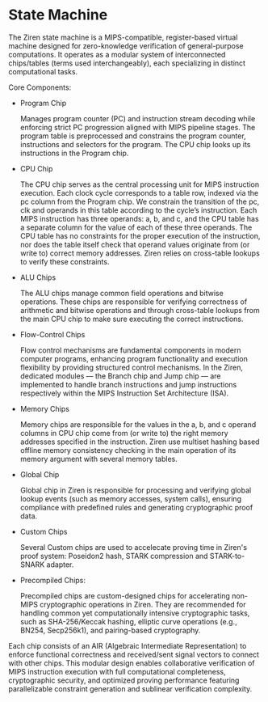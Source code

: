 # State Machine

The Ziren state machine is a ​MIPS-compatible, register-based virtual machine designed for zero-knowledge verification of general-purpose computations. It operates as a modular system of interconnected chips/tables (terms used interchangeably), each specializing in distinct computational tasks.

Core Components:
- Program Chip

  Manages program counter (PC) and instruction stream decoding while enforcing strict PC progression aligned with MIPS pipeline stages. The program table is preprocessed and constrains the program counter, instructions and selectors for the program. The CPU chip looks up its instructions in the Program chip.

- ​CPU Chip

  The CPU chip serves as the central processing unit for MIPS instruction execution. Each clock cycle corresponds to a table row, indexed via the pc column from the Program chip. We constrain the transition of the pc, clk and operands in this table according to the cycle’s instruction. Each MIPS instruction has three operands: a, b, and c, and the CPU table has a separate column for the value of each of these three operands. The CPU table has no constraints for the proper execution of the instruction, nor does the table itself check that operand values originate from (or write to) correct memory addresses. Ziren relies on cross-table lookups to verify these constraints.


- ALU Chips
   
  The ALU chips manage common field operations and bitwise operations. These chips are responsible for verifying correctness of arithmetic and bitwise operations and through cross-table lookups from the main CPU chip to make sure executing the correct instructions.

- Flow-Control Chips
  
  Flow control mechanisms are ​fundamental components in modern computer programs, ​enhancing program functionality and execution flexibility by providing structured control mechanisms. In the Ziren, ​dedicated modules — ​the Branch chip and Jump chip — ​are implemented to handle branch instructions and jump instructions ​respectively within the MIPS Instruction Set Architecture (ISA).
  
- ​Memory Chips
  
  Memory chips are responsible for the values in the a, b, and c operand columns in CPU chip come from (or write to) the right memory addresses specified in the instruction. Ziren use multiset hashing based offline memory consistency checking in the main operation of its memory argument with several memory tables.  

- Global Chip

  Global chip in Ziren is responsible for processing and verifying global lookup events (such as memory accesses, system calls), ensuring compliance with predefined rules and generating cryptographic proof data.

- Custom Chips
  
  Several Custom chips are used to accelecate proving time in Ziren's proof system: Poseidon2 hash, STARK compression and STARK-to-SNARK adapter.

- Precompiled Chips:

  Precompiled chips are custom-designed chips for accelerating non-MIPS cryptographic operations in Ziren. They are recommended for handling common yet computationally intensive cryptographic tasks, such as SHA-256/Keccak hashing, elliptic curve operations (e.g., BN254, Secp256k1), and pairing-based cryptography.


Each chip consists of an AIR (Algebraic Intermediate Representation) to enforce functional correctness and received/sent signal vectors to connect with other chips. This modular design enables collaborative verification of MIPS instruction execution with full computational completeness, cryptographic security, and ​optimized proving performance featuring parallelizable constraint generation and sublinear verification complexity.
